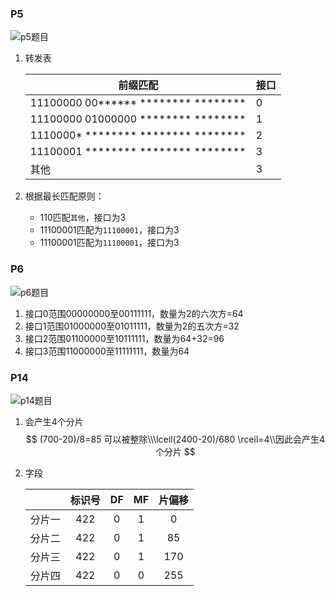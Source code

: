 ### P5

![p5题目](/img/p5.png)

1. 转发表

   | 前缀匹配                                                 | 接口 |
   | -------------------------------------------------------- | ---- |
   | 11100000  00\*\*\*\*\*\* *\*\*\*\*\*\*\* *\*\*\*\*\*\*\* | 0    |
   | 11100000 01000000 *\*\*\*\*\*\*\* *\*\*\*\*\*\*\*        | 1    |
   | 1110000* *\*\*\*\*\*\*\* *\*\*\*\*\*\*\* *\*\*\*\*\*\*\* | 2    |
   | 11100001 *\*\*\*\*\*\*\* *\*\*\*\*\*\*\* *\*\*\*\*\*\*\* | 3    |
   | 其他                                                     | 3    |

2. 根据最长匹配原则：

   + 110匹配`其他`，接口为3
   + 11100001匹配为`11100001`，接口为3
   + 11100001匹配为`11100001`，接口为3

### P6

![p6题目](/img/p6.png)

1. 接口0范围00000000至00111111，数量为2的六次方=64
2. 接口1范围01000000至01011111，数量为2的五次方=32
3. 接口2范围01100000至10111111，数量为64+32=96
4. 接口3范围11000000至11111111，数量为64

### P14

![p14题目](/img/p14.png)

1. 会产生4个分片
   $$
   (700-20)/8=85 可以被整除\\\lceil(2400-20)/680 \rceil=4\\因此会产生4个分片
   $$

2. 字段

   |        | 标识号 |  DF  |  MF  | 片偏移 |
   | :----: | :----: | :--: | :--: | :----: |
   | 分片一 |  422   |  0   |  1   |   0    |
   | 分片二 |  422   |  0   |  1   |   85   |
   | 分片三 |  422   |  0   |  1   |  170   |
   | 分片四 |  422   |  0   |  0   |  255   |

   

